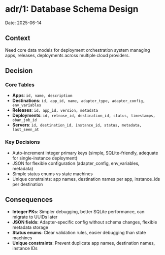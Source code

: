 # adr/1: Database Schema Design

Date: 2025-06-14

## Context
Need core data models for deployment orchestration system managing apps, releases, deployments across multiple cloud providers.

## Decision

### Core Tables
- **Apps**: `id, name, description`
- **Destinations**: `id, app_id, name, adapter_type, adapter_config, env_variables`
- **Releases**: `id, app_id, version, metadata`
- **Deployments**: `id, release_id, destination_id, status, timestamps, oban_job_id`
- **Servers**: `id, destination_id, instance_id, status, metadata, last_seen_at`

### Key Decisions
- Auto-increment integer primary keys (simple, SQLite-friendly, adequate for single-instance deployment)
- JSON for flexible configuration (adapter_config, env_variables, metadata)
- Simple status enums vs state machines
- Unique constraints: app names, destination names per app, instance_ids per destination

## Consequences
- **Integer PKs**: Simpler debugging, better SQLite performance, can migrate to UUIDs later
- **JSON fields**: Adapter-specific config without schema changes, flexible metadata storage
- **Status enums**: Clear validation rules, easier debugging than state machines
- **Unique constraints**: Prevent duplicate app names, destination names, instance IDs
